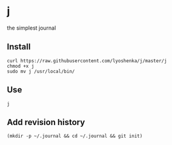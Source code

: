 # j

the simplest journal

## Install

    curl https://raw.githubusercontent.com/lyoshenka/j/master/j
    chmod +x j
    sudo mv j /usr/local/bin/

## Use

    j

## Add revision history

    (mkdir -p ~/.journal && cd ~/.journal && git init)
